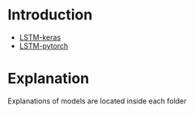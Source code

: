 # Introduction 


- [LSTM-keras](lstm_keras_nltk)
- [LSTM-pytorch](lstm_torch_tokenizer)



# Explanation

Explanations of models are located inside each folder


